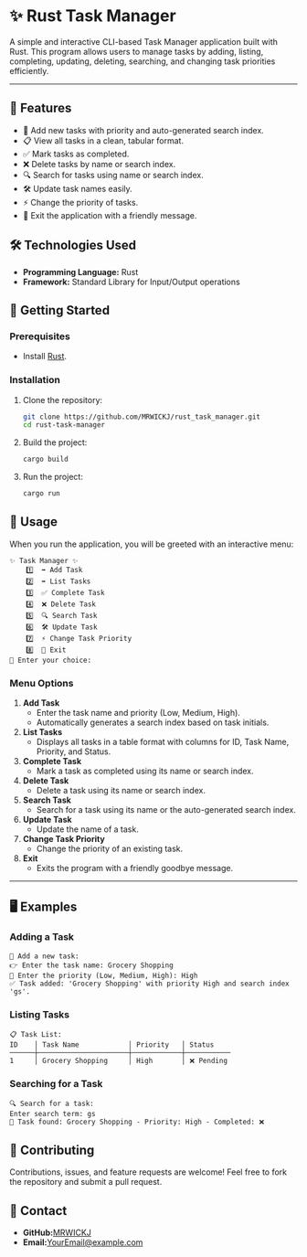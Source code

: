 # ✨ Rust Task Manager

A simple and interactive CLI-based Task Manager application built with Rust. This program allows users to manage tasks by adding, listing, completing, updating, deleting, searching, and changing task priorities efficiently.

---

## 🎯 Features

- 📝 Add new tasks with priority and auto-generated search index.
- 📋 View all tasks in a clean, tabular format.
- ✅ Mark tasks as completed.
- ❌ Delete tasks by name or search index.
- 🔍 Search for tasks using name or search index.
- 🛠️ Update task names easily.
- ⚡ Change the priority of tasks.
- 🚪 Exit the application with a friendly message.

## 🛠️ Technologies Used

- **Programming Language:** Rust
- **Framework:** Standard Library for Input/Output operations

## 🚀 Getting Started

### Prerequisites

- Install [Rust](https://www.rust-lang.org/tools/install).

### Installation

1. Clone the repository:
   ```bash
   git clone https://github.com/MRWICKJ/rust_task_manager.git
   cd rust-task-manager
   ```


2. Build the project:
   ```bash
   cargo build
   ```
3. Run the project:
   ```bash
   cargo run
   ```

## 📜 Usage

When you run the application, you will be greeted with an interactive menu:

```
✨ Task Manager ✨
    1️⃣  ➡ Add Task
    2️⃣  ➡ List Tasks
    3️⃣  ✅ Complete Task
    4️⃣  ❌ Delete Task
    5️⃣  🔍 Search Task
    6️⃣  🛠️ Update Task
    7️⃣  ⚡ Change Task Priority
    8️⃣  🚪 Exit
📌 Enter your choice:
```

### Menu Options

1. **Add Task**
   * Enter the task name and priority (Low, Medium, High).
   * Automatically generates a search index based on task initials.
2. **List Tasks**
   * Displays all tasks in a table format with columns for ID, Task Name, Priority, and Status.
3. **Complete Task**
   * Mark a task as completed using its name or search index.
4. **Delete Task**
   * Delete a task using its name or search index.
5. **Search Task**
   * Search for a task using its name or the auto-generated search index.
6. **Update Task**
   * Update the name of a task.
7. **Change Task Priority**
   * Change the priority of an existing task.
8. **Exit**
   * Exits the program with a friendly goodbye message.

---

## 🖥️ Examples

### Adding a Task

```
📝 Add a new task:
👉 Enter the task name: Grocery Shopping
🔼 Enter the priority (Low, Medium, High): High
✅ Task added: 'Grocery Shopping' with priority High and search index 'gs'.
```

### Listing Tasks

```
📋 Task List:
ID    │ Task Name            │ Priority   │ Status  
──────┼──────────────────────┼────────────┼───────────
1     │ Grocery Shopping     │ High       │ ❌ Pending
```

### Searching for a Task

```
🔍 Search for a task:
Enter search term: gs
🔎 Task found: Grocery Shopping - Priority: High - Completed: ❌
```

## 🤝 Contributing

Contributions, issues, and feature requests are welcome! Feel free to fork the repository and submit a pull request.

## 📧 Contact

* **GitHub:**[MRWICKJ](https://github.com/MRWICKJ)
* **Email:**[YourEmail@example.com](mailto:haldershubhendu2@gmail.com)
